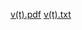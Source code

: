 [v(t).pdf](https://github.com/user-attachments/files/16630527/v.t.pdf)
[v(t).txt](https://github.com/user-attachments/files/16630529/v.t.txt)
